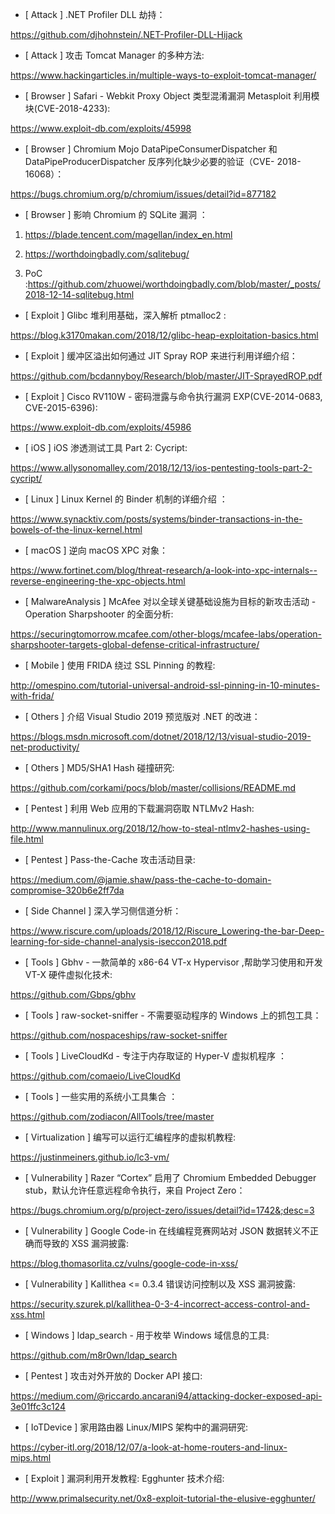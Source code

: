* [ Attack ]  .NET Profiler DLL 劫持：

 https://github.com/djhohnstein/.NET-Profiler-DLL-Hijack



* [ Attack ]  攻击 Tomcat Manager 的多种方法:

https://www.hackingarticles.in/multiple-ways-to-exploit-tomcat-manager/



* [ Browser ]   Safari - Webkit Proxy Object 类型混淆漏洞 Metasploit 利用模块(CVE-2018-4233): 

https://www.exploit-db.com/exploits/45998



* [ Browser ]  Chromium Mojo DataPipeConsumerDispatcher 和 DataPipeProducerDispatcher 反序列化缺少必要的验证（CVE- 2018-16068）： 

https://bugs.chromium.org/p/chromium/issues/detail?id=877182



* [ Browser ]  影响 Chromium 的 SQLite 漏洞 ： 

1) https://blade.tencent.com/magellan/index_en.html

2) https://worthdoingbadly.com/sqlitebug/

3) PoC :https://github.com/zhuowei/worthdoingbadly.com/blob/master/_posts/2018-12-14-sqlitebug.html



* [ Exploit ]  Glibc 堆利用基础，深入解析 ptmalloc2 :

https://blog.k3170makan.com/2018/12/glibc-heap-exploitation-basics.html



* [ Exploit ]  缓冲区溢出如何通过 JIT Spray ROP 来进行利用详细介绍：

https://github.com/bcdannyboy/Research/blob/master/JIT-SprayedROP.pdf



* [ Exploit ]  Cisco RV110W - 密码泄露与命令执行漏洞 EXP(CVE-2014-0683, CVE-2015-6396):

 https://www.exploit-db.com/exploits/45986



* [ iOS ]  iOS 渗透测试工具 Part 2: Cycript:

https://www.allysonomalley.com/2018/12/13/ios-pentesting-tools-part-2-cycript/



* [ Linux ]  Linux Kernel 的 Binder 机制的详细介绍 ：

https://www.synacktiv.com/posts/systems/binder-transactions-in-the-bowels-of-the-linux-kernel.html



* [ macOS ]  逆向 macOS XPC 对象： 

https://www.fortinet.com/blog/threat-research/a-look-into-xpc-internals--reverse-engineering-the-xpc-objects.html



* [ MalwareAnalysis ]  McAfee 对以全球关键基础设施为目标的新攻击活动 - Operation Sharpshooter 的全面分析:

https://securingtomorrow.mcafee.com/other-blogs/mcafee-labs/operation-sharpshooter-targets-global-defense-critical-infrastructure/





* [ Mobile ]  使用 FRIDA 绕过 SSL Pinning 的教程:

http://omespino.com/tutorial-universal-android-ssl-pinning-in-10-minutes-with-frida/



* [ Others ]  介绍 Visual Studio 2019 预览版对 .NET 的改进：

https://blogs.msdn.microsoft.com/dotnet/2018/12/13/visual-studio-2019-net-productivity/



* [ Others ]   MD5/SHA1 Hash 碰撞研究:

https://github.com/corkami/pocs/blob/master/collisions/README.md



* [ Pentest ]  利用 Web 应用的下载漏洞窃取 NTLMv2 Hash:

http://www.mannulinux.org/2018/12/how-to-steal-ntlmv2-hashes-using-file.html



* [ Pentest ]   Pass-the-Cache 攻击活动目录:

https://medium.com/@jamie.shaw/pass-the-cache-to-domain-compromise-320b6e2ff7da



* [ Side Channel ]  深入学习侧信道分析：

https://www.riscure.com/uploads/2018/12/Riscure_Lowering-the-bar-Deep-learning-for-side-channel-analysis-iseccon2018.pdf



* [ Tools ]  Gbhv  - 一款简单的 x86-64 VT-x Hypervisor ,帮助学习使用和开发 VT-X 硬件虚拟化技术: 

https://github.com/Gbps/gbhv



* [ Tools ]  raw-socket-sniffer  - 不需要驱动程序的 Windows 上的抓包工具：

https://github.com/nospaceships/raw-socket-sniffer



* [ Tools ]  LiveCloudKd - 专注于内存取证的 Hyper-V 虚拟机程序 ：

https://github.com/comaeio/LiveCloudKd



* [ Tools ]  一些实用的系统小工具集合 ：

https://github.com/zodiacon/AllTools/tree/master



* [ Virtualization ]  编写可以运行汇编程序的虚拟机教程:

https://justinmeiners.github.io/lc3-vm/



* [ Vulnerability ]  Razer “Cortex” 启用了 Chromium Embedded Debugger stub，默认允许任意远程命令执行，来自 Project Zero：

https://bugs.chromium.org/p/project-zero/issues/detail?id=1742&;desc=3



* [ Vulnerability ]  Google Code-in 在线编程竞赛网站对 JSON 数据转义不正确而导致的 XSS 漏洞披露: 

https://blog.thomasorlita.cz/vulns/google-code-in-xss/



* [ Vulnerability ]  Kallithea <= 0.3.4 错误访问控制以及 XSS 漏洞披露:

https://security.szurek.pl/kallithea-0-3-4-incorrect-access-control-and-xss.html



* [ Windows ]  ldap_search - 用于枚举 Windows 域信息的工具:

https://github.com/m8r0wn/ldap_search



* [ Pentest ]  攻击对外开放的 Docker API 接口: 

https://medium.com/@riccardo.ancarani94/attacking-docker-exposed-api-3e01ffc3c124



* [ IoTDevice ]  家用路由器 Linux/MIPS 架构中的漏洞研究: 

https://cyber-itl.org/2018/12/07/a-look-at-home-routers-and-linux-mips.html



* [ Exploit ]  漏洞利用开发教程: Egghunter 技术介绍: 

http://www.primalsecurity.net/0x8-exploit-tutorial-the-elusive-egghunter/
